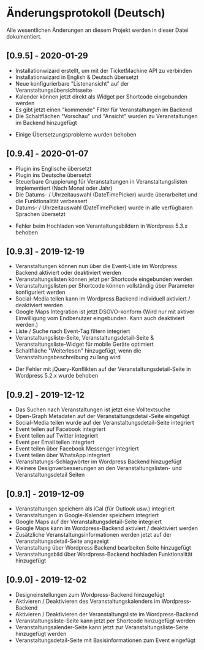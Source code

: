 # Änderungsprotokoll (Deutsch)
Alle wesentlichen Änderungen an diesem Projekt werden in dieser Datei dokumentiert.

## [0.9.5] - 2020-01-29
+   Installationwizard erstellt, um mit der TicketMachine API zu verbinden
+   Installationwizard in English & Deutsch übersetzt
+   Neue konfigurierbare "Listenansicht" auf der Veranstaltungsübersichtsseite
+   Kalender können jetzt direkt als Widget per Shortcode eingebunden werden
+   Es gibt jetzt einen "kommende" Filter für Veranstaltungen im Backend
+   Die Schaltflächen "Vorschau" und "Ansicht" wurden zu Veranstaltungen im Backend hinzugefügt
-   Einige Übersetzungsprobleme wurden behoben

## [0.9.4] - 2020-01-07
+   Plugin ins Englische übersetzt
+   Plugin ins Deutsche übersetzt
+   Steuerbare Gruppierung für Veranstaltungen in Veranstaltungslisten implementiert (Nach Monat oder Jahr)
+   Die Datums- / Uhrzeitauswahl (DateTimePicker) wurde überarbeitet und die Funktionalität verbessert
+   Datums- / Uhrzeitauswahl (DateTimePicker) wurde in alle verfügbaren Sprachen übersetzt
-   Fehler beim Hochladen von Verantaltungsbildern in Wordpress 5.3.x behoben

## [0.9.3] - 2019-12-19
+   Veranstaltungen können nun über die Event-Liste im Wordpress Backend aktiviert oder deaktiviert werden
+   Veranstaltungslisten können jetzt per Shortcode eingebunden werden
+   Veranstaltungslisten per Shortcode können vollständig über Parameter konfiguriert werden
+   Social-Media teilen kann im Wordpress Backend individuell aktiviert / deaktiviert werden
+   Google Maps Integration ist jetzt DSGVO-konform (Wird nur mit aktiver Einwilligung vom Endbenutzer eingebunden. Kann auch deaktiviert werden.)
+   Liste / Suche nach Event-Tag filtern integriert
+   Veranstaltungsliste-Seite, Veranstaltungsdetail-Seite & Veranstaltungsliste-Widget für mobile Geräte optimiert
+   Schaltfläche "Weiterlesen" hinzugefügt, wenn die Veranstaltungsbeschreibung zu lang wird
-   Der Fehler mit jQuery-Konflikten auf der Veranstaltungsdetail-Seite in Wordpress 5.2.x wurde behoben

## [0.9.2] - 2019-12-12
+   Das Suchen nach Veranstaltungen ist jetzt eine Volltextsuche
+   Open-Graph Metadaten auf der Veranstaltungsdetail-Seite eingefügt
+   Social-Media teilen wurde auf der Veranstaltungsdetail-Seite integriert
+   Event teilen auf Facebook integriert
+   Event teilen auf Twitter integriert
+   Event per Email teilen integriert
+   Event teilen über Facebook Messenger integriert
+   Event teilen über WhatsApp integriert
+   Veransltatungs-Schlagwörter im Wordpress Backend hinzugefügt
+   Kleinere Designverbesserungen an den Veranstaltungslisten- und Veranstaltungsdetail Seiten

## [0.9.1] - 2019-12-09
+   Veranstaltungen speichern als iCal (für Outlook usw.) integriert
+   Veranstaltungen in Google-Kalender speichern integriert
+   Google Maps auf der Veranstaltungsdetail-Seite integriert
+   Google Maps kann im Wordpress-Backend aktiviert / deaktiviert werden
+   Zusätzliche Veranstaltungsinformationen werden jetzt auf der Veranstaltungsdetail-Seite angezeigt
+   Veranstaltung über Wordpress Backend bearbeiten Seite hinzugefügt
+   Veranstaltungsbild über Wordpress-Backend hochladen Funktionalität hinzugefügt

## [0.9.0] - 2019-12-02
+   Designeinstellungen zum Wordpress-Backend hinzugefügt
+   Aktivieren / Deaktivieren des Veranstaltungskalenders im Wordpress-Backend
+   Aktivieren / Deaktivieren der Veranstaltungsliste im Wordpress-Backend
+   Veranstaltungsliste-Seite kann jetzt per Shortcode hinzugefügt werden
+   Veranstaltungsalender-Seite kann jetzt zur Veranstaltungsliste-Seite hinzugefügt werden
+   Veranstaltungsdetail-Seite mit Basisinformationen zum Event eingefügt